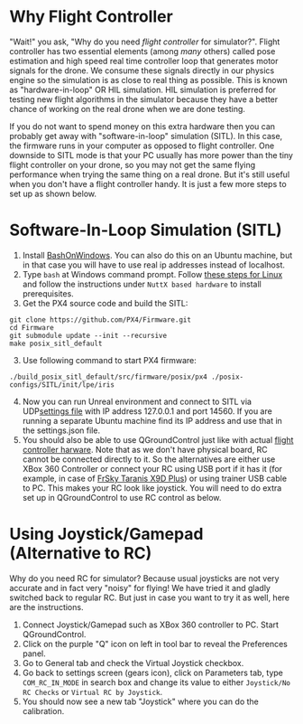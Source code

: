 # Why Flight Controller
"Wait!" you ask, "Why do you need *flight controller* for simulator?". Flight controller has two essential elements (among *many* others) called pose estimation and high speed real time controller loop that generates motor signals for the drone. We consume these signals directly in our physics engine so the simulation is as close to real thing as possible. This is known as "hardware-in-loop" OR HIL simulation. HIL simulation is preferred for testing 
new flight algorithms in the simulator because they have a better chance of working on the real drone when we are done testing.

If you do not want to spend money on this extra hardware then you can probably get away with "software-in-loop" simulation (SITL). 
In this case, the firmware runs in your computer as opposed to flight controller. One downside to SITL mode is that your PC usually has more power than 
the tiny flight controller on your drone, so you may not get the same flying performance when trying the same thing on a real drone.
But it's still useful when you don't have a flight controller handy. It is just a few more steps to set up as shown below.

# Software-In-Loop Simulation (SITL)
1. Install [BashOnWindows](https://msdn.microsoft.com/en-us/commandline/wsl/install_guide).  You can also do this on an Ubuntu machine, but in that case
you will have to use real ip addresses instead of localhost.
2. Type `bash` at Windows command prompt. Follow [these steps for Linux](http://dev.px4.io/starting-installing-linux.html) and follow the instructions
under `NuttX based hardware` to install prerequisites.
3. Get the PX4 source code and build the SITL:
```
git clone https://github.com/PX4/Firmware.git
cd Firmware
git submodule update --init --recursive
make posix_sitl_default
```
3. Use following command to start PX4 firmware:
```
./build_posix_sitl_default/src/firmware/posix/px4 ./posix-configs/SITL/init/lpe/iris
```
4. Now you can run Unreal environment and connect to SITL via UDP[settings file](settings.md) with IP address 127.0.0.1 and port 14560.
If you are running a separate Ubuntu machine find its IP address and use that in the settings.json file.
5. You should also be able to use QGroundControl just like with actual [flight controller harware](prereq.md). 
Note that as we don't have physical board, RC cannot be connected directly to it. 
So the alternatives are either use XBox 360 Controller or connect your RC using USB port if it has it 
(for example, in case of [FrSky Taranis X9D Plus](prereq.md)) or using trainer USB cable to PC. 
This makes your RC look like joystick. You will need to do extra set up in QGroundControl to use RC control as below.

# Using Joystick/Gamepad (Alternative to RC)
Why do you need RC for simulator? Because usual joysticks are not very accurate and in fact very "noisy" for flying! 
We have tried it and gladly switched back to regular RC. But just in case you want to try it as well, here are the instructions.

1. Connect Joystick/Gamepad such as XBox 360 controller to PC. Start QGroundControl.
2. Click on the purple "Q" icon on left in tool bar to reveal the Preferences panel.
3. Go to General tab and check the Virtual Joystick checkbox.
4. Go back to settings screen (gears icon), click on Parameters tab, type `COM_RC_IN_MODE` in search box and change its value to either `Joystick/No RC Checks` or `Virtual RC by Joystick`.
5. You should now see a new tab "Joystick" where you can do the calibration.
